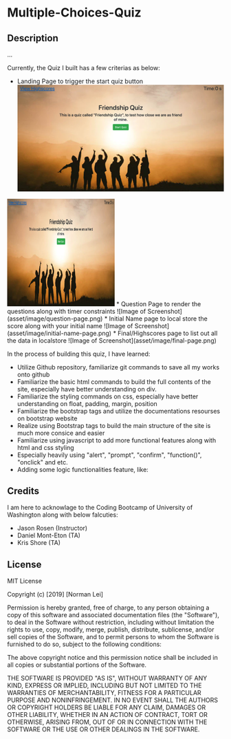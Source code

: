 # Multiple-Choices-Quiz

## Description

... 

Currently, the Quiz I built has a few criterias as below:
* Landing Page to trigger the start quiz button
![Image of Screenshot](asset/image/landing-page.png)
<img src="asset/image/landing-page.png"  width="250px" height="250px">
* Question Page to render the questions along with timer constraints
![Image of Screenshot](asset/image/question-page.png)
* Initial Name page to local store the score along with your initial name
![Image of Screenshot](asset/image/initial-name-page.png)
* Final/Highscores page to list out all the data in localstore
![Image of Screenshot](asset/image/final-page.png)



In the process of building this quiz, I have learned:
* Utilize Github repository, familiarize git commands to save all my works onto github
* Familiarize the basic html commands to build the full contents of the site, especially have better understanding on div.
* Familiarize the styling commands on css, especially have better understanding on float, padding, margin, position
* Familiarize the bootstrap tags and utilize the documentations resourses on bootstrap website
* Realize using Bootstrap tags to build the main structure of the site is much more consice and easier
* Familiarize using javascript to add more functional features along with html and css styling
* Especially heavily using "alert", "prompt", "confirm", "function()", "onclick" and etc.
* Adding some logic functionalities feature, like:



## Credits 

I am here to acknowlage to the Coding Bootcamp of University of Washington along with below falcuties:
* Jason Rosen (Instructor)
* Daniel Mont-Eton (TA)
* Kris Shore (TA)


## License
MIT License

Copyright (c) [2019] [Norman Lei]

Permission is hereby granted, free of charge, to any person obtaining a copy
of this software and associated documentation files (the "Software"), to deal
in the Software without restriction, including without limitation the rights
to use, copy, modify, merge, publish, distribute, sublicense, and/or sell
copies of the Software, and to permit persons to whom the Software is
furnished to do so, subject to the following conditions:

The above copyright notice and this permission notice shall be included in all
copies or substantial portions of the Software.

THE SOFTWARE IS PROVIDED "AS IS", WITHOUT WARRANTY OF ANY KIND, EXPRESS OR
IMPLIED, INCLUDING BUT NOT LIMITED TO THE WARRANTIES OF MERCHANTABILITY,
FITNESS FOR A PARTICULAR PURPOSE AND NONINFRINGEMENT. IN NO EVENT SHALL THE
AUTHORS OR COPYRIGHT HOLDERS BE LIABLE FOR ANY CLAIM, DAMAGES OR OTHER
LIABILITY, WHETHER IN AN ACTION OF CONTRACT, TORT OR OTHERWISE, ARISING FROM,
OUT OF OR IN CONNECTION WITH THE SOFTWARE OR THE USE OR OTHER DEALINGS IN THE
SOFTWARE.